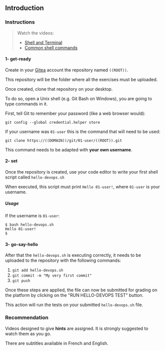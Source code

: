 ## Introduction

### Instructions

> Watch the videos:
>
> - [Shell and Terminal](https://www.youtube.com/watch?v=6IFFfRF3ZFo)
> - [Common shell commands](https://www.youtube.com/watch?v=WsqxJu8mBNE)

#### 1- get-ready

Create in your [Gitea](<https://((DOMAIN))/git/user/login>) account the repository named `((ROOT))`.

This repository will be the folder where all the exercises must be uploaded.

Once created, clone that repository on your desktop.

To do so, open a Unix shell (e.g. Git Bash on Windows), you are going to type commands in it.

First, tell Git to remember your password (like a web browser would):

```
git config --global credential.helper store
```

If your username was `01-user` this is the command that will need to be used:

```
git clone https://((DOMAIN))/git/01-user/((ROOT)).git
```

This command needs to be adapted with **your own username**.

#### 2- set

Once the repository is created, use your code editor to write your first shell script called `hello-devops.sh`

When executed, this script must print `Hello 01-user!`, where `01-user` is your username.

##### Usage

If the username is `01-user`:

```console
$ bash hello-devops.sh
Hello 01-user!
$
```

#### 3- go-say-hello

After that the `hello-devops.sh` is executing correctly, it needs to be uploaded to the repository with the following commands:

1. `git add hello-devops.sh`
2. `git commit -m "My very first commit"`
3. `git push`

Once these steps are applied, the file can now be submitted for grading on the platform by clicking on the "RUN HELLO-DEVOPS TEST" button.

This action will run the tests on your submitted `hello-devops.sh` file.

### Recommendation

Videos designed to give **hints** are assigned. It is strongly suggested to watch them as you go.

There are subtitles available in French and English.
